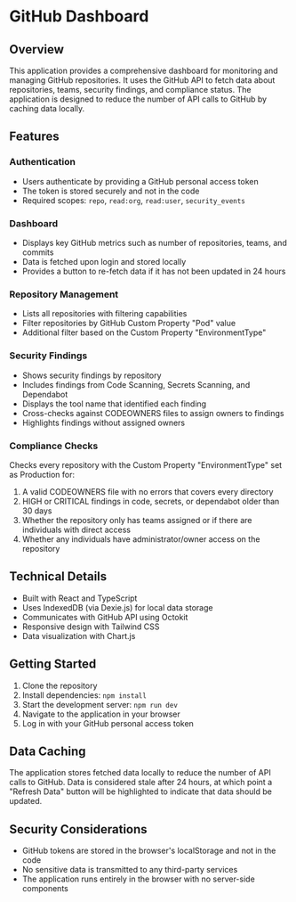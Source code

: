 # GitHub Dashboard

## Overview

This application provides a comprehensive dashboard for monitoring and managing GitHub repositories. It uses the GitHub API to fetch data about repositories, teams, security findings, and compliance status. The application is designed to reduce the number of API calls to GitHub by caching data locally.

## Features

### Authentication

- Users authenticate by providing a GitHub personal access token
- The token is stored securely and not in the code
- Required scopes: `repo`, `read:org`, `read:user`, `security_events`

### Dashboard

- Displays key GitHub metrics such as number of repositories, teams, and commits
- Data is fetched upon login and stored locally
- Provides a button to re-fetch data if it has not been updated in 24 hours

### Repository Management

- Lists all repositories with filtering capabilities
- Filter repositories by GitHub Custom Property "Pod" value
- Additional filter based on the Custom Property "EnvironmentType"

### Security Findings

- Shows security findings by repository
- Includes findings from Code Scanning, Secrets Scanning, and Dependabot
- Displays the tool name that identified each finding
- Cross-checks against CODEOWNERS files to assign owners to findings
- Highlights findings without assigned owners

### Compliance Checks

Checks every repository with the Custom Property "EnvironmentType" set as Production for:

1. A valid CODEOWNERS file with no errors that covers every directory
2. HIGH or CRITICAL findings in code, secrets, or dependabot older than 30 days
3. Whether the repository only has teams assigned or if there are individuals with direct access
4. Whether any individuals have administrator/owner access on the repository

## Technical Details

- Built with React and TypeScript
- Uses IndexedDB (via Dexie.js) for local data storage
- Communicates with GitHub API using Octokit
- Responsive design with Tailwind CSS
- Data visualization with Chart.js

## Getting Started

1. Clone the repository
2. Install dependencies: `npm install`
3. Start the development server: `npm run dev`
4. Navigate to the application in your browser
5. Log in with your GitHub personal access token

## Data Caching

The application stores fetched data locally to reduce the number of API calls to GitHub. Data is considered stale after 24 hours, at which point a "Refresh Data" button will be highlighted to indicate that data should be updated.

## Security Considerations

- GitHub tokens are stored in the browser's localStorage and not in the code
- No sensitive data is transmitted to any third-party services
- The application runs entirely in the browser with no server-side components
